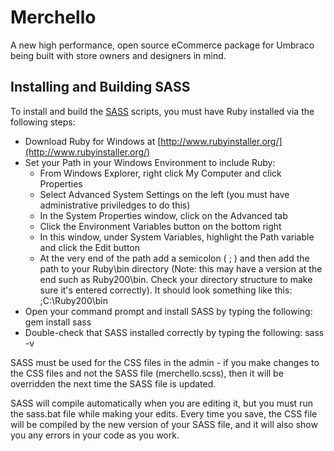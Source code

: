 # Merchello

A new high performance, open source eCommerce package for Umbraco being built with store owners and designers in mind.

## Installing and Building SASS

To install and build the [SASS](http://sass-lang.com/) scripts, you must have Ruby installed via the following steps:

* Download Ruby for Windows at [http://www.rubyinstaller.org/](http://www.rubyinstaller.org/)
* Set your Path in your Windows Environment to include Ruby:
	- From Windows Explorer, right click My Computer and click Properties
	- Select Advanced System Settings on the left (you must have administrative priviledges to do this)
	- In the System Properties window, click on the Advanced tab
	- Click the Environment Variables button on the bottom right
	- In this window, under System Variables, highlight the Path variable and click the Edit button
	- At the very end of the path add a semicolon ( ; ) and then add the path to your Ruby\bin directory (Note: this may have a version at the end such as Ruby200\bin. Check your directory structure to make sure it's entered correctly). It should look something like this: ;C:\Ruby200\bin
* Open your command prompt and install SASS by typing the following: gem install sass
* Double-check that SASS installed correctly by typing the following: sass -v

SASS must be used for the CSS files in the admin - if you make changes to the CSS files and not the SASS file (merchello.scss), then it will be overridden the next time the SASS file is updated.

SASS will compile automatically when you are editing it, but you must run the sass.bat file while making your edits. Every time you save, the CSS file will be compiled by the new version of your SASS file, and it will also show you any errors in your code as you work.